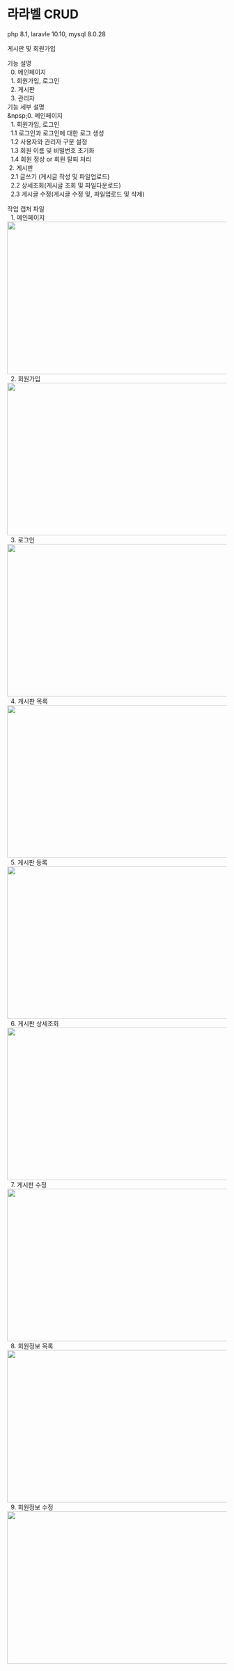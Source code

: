 <h1> 라라벨 CRUD</h1>
<p> php 8.1, laravle 10.10, mysql 8.0.28</p>
<p>게시판 및 회원가입</p>
<p> 
    기능 설명 <br>
    &nbsp; 0. 메인페이지 <br>
    &nbsp; 1. 회원가입, 로그인 <br>
    &nbsp; 2. 게시판 <br>
    &nbsp; 3. 관리자 <br>
    기능 세부 설명 <br>
    &npsp;0. 메인페이지<br>
    &nbsp; 1. 회원가입, 로그인 <br>
    &nbsp;&nbsp;1.1 로그인과 로그인에 대한 로그 생성 <br>
    &nbsp;&nbsp;1.2 사용자와 관리자 구분 설정 <br>
    &nbsp;&nbsp;1.3 회원 이름 및 비밀번호 초기화 <br>
    &nbsp;&nbsp;1.4 회원 정상 or 회원 탈퇴 처리 <br>
    &nbsp;2. 게시판 <br>
    &nbsp;&nbsp;2.1 글쓰기 (게시글 작성 및 파일업로드) <br>
    &nbsp;&nbsp;2.2 상세조회(게시글 조회 및 파일다운로드) <br>
    &nbsp;&nbsp;2.3 게시글 수정(게시글 수정 및, 파일업로드 및 삭제) <br>
</p>
<p>
    작업 캡처 파일 <br>
    &nbsp; 1. 메인페이지 <br>
    <img src="./img/1.main.png" width="800" height="350" /> <br>
    &nbsp; 2. 회원가입 <br>
    <img src="./img/2.register.png" width="800" height="350" /> <br>
    &nbsp; 3. 로그인 <br>
    <img src="./img/3.login.png" width="800" height="350" /> <br>
    &nbsp; 4. 게시판 목록 <br>
    <img src="./img/4.board_list.png" width="800" height="350" /> <br>
    &nbsp; 5. 게시판 등록 <br>
    <img src="./img/5.board_create.png" width="800" height="350" /> <br>
    &nbsp; 6. 게시판 상세조회 <br>
    <img src="./img/6.board_detail.png" width="800" height="350" /> <br>
    &nbsp; 7. 게시판 수정 <br>
    <img src="./img/7.board_edit.png" width="800" height="350" /> <br>
    &nbsp; 8. 회원정보 목록 <br>
    <img src="./img/8.user_list.png" width="800" height="350" /> <br>
    &nbsp; 9. 회원정보 수정 <br>
    <img src="./img/9.user_edit.png" width="800" height="350" /> <br>
</p>
    
    
    
    

